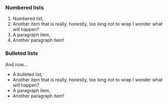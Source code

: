 ### Numbered lists

1. Numbered list,
1. Another item that is really, honestly, too long not to wrap I wonder what will happen?
1. A paragraph
   item,
1. Another paragraph 
item!

### Bulleted lists

And now...

* A bulleted list,
* Another item that is really, honestly, too long not to wrap I wonder what will happen?
* A paragraph
  item,
* Another paragraph 
item!
